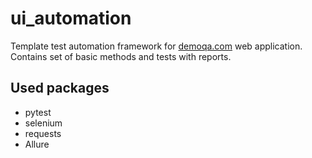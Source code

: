 # ui_automation

Template test automation framework for [demoqa.com](www.demoqa.com) web application. Contains set of basic methods and tests with reports.

## Used packages

* pytest
* selenium
* requests
* Allure
